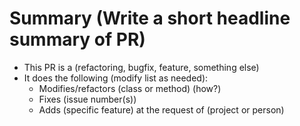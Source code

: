 # Summary (Write a short headline summary of PR)

- This PR is a (refactoring, bugfix, feature, something else)
- It does the following (modify list as needed):
  - Modifies/refactors (class or method) (how?)
  - Fixes (issue number(s))
  - Adds (specific feature) at the request of (project or person)

